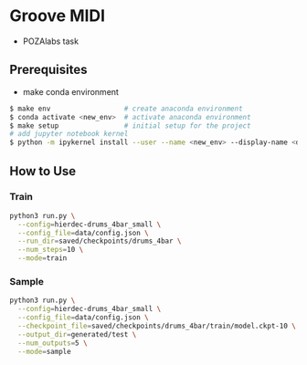 # Groove MIDI
- POZAlabs task

## Prerequisites

- make conda environment
```bash
$ make env                  # create anaconda environment
$ conda activate <new_env>  # activate anaconda environment
$ make setup                # initial setup for the project
# add jupyter notebook kernel
$ python -m ipykernel install --user --name <new_env> --display-name <display_name> 
```

## How to Use

### Train

```bash
python3 run.py \
  --config=hierdec-drums_4bar_small \
  --config_file=data/config.json \
  --run_dir=saved/checkpoints/drums_4bar \
  --num_steps=10 \
  --mode=train
```

### Sample

```bash
python3 run.py \
  --config=hierdec-drums_4bar_small \
  --config_file=data/config.json \
  --checkpoint_file=saved/checkpoints/drums_4bar/train/model.ckpt-10 \
  --output_dir=generated/test \
  --num_outputs=5 \
  --mode=sample
```
